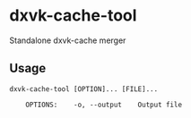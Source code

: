 # dxvk-cache-tool

Standalone dxvk-cache merger

Usage
-----
```
dxvk-cache-tool [OPTION]... [FILE]...

    OPTIONS:    -o, --output    Output file
```